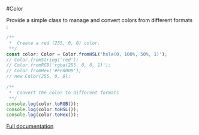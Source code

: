 #Color

Provide a simple class to manage and convert colors from different formats :

```ts
/**
 *  Create a red (255, 0, 0) color.
 **/
const color: Color = Color.fromHSL('hsla(0, 100%, 50%, 1)');
// Color.fromString('red');
// Color.fromRGB('rgba(255, 0, 0, 1)');
// Color.fromHex('#FF0000');
// new Color(255, 0, 0);
```

```ts
/**
 *  Convert the color to different formats
 **/
console.log(color.toRGB());
console.log(color.toHSL());
console.log(color.toHex());
```

[Full documentation](./tsdoc/index.html)